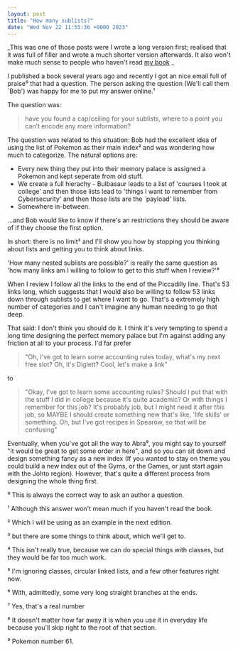 ```yaml
---
layout: post
title: "How many sublists?"
date: "Wed Nov 22 11:55:36 +0000 2023"
---
```


_This was one of those posts were I wrote a long version first; realised that it was full of filler and wrote a much shorter version afterwards.  It also won't make much sense to people who haven't read [my book](https://www.amazon.co.uk/Advanced-Memory-Palaces-second-should/dp/B09GJFZ6JM) _ 

I published a book several years ago and recently I got an nice email full of praise⁰ that had a question.  The person asking the question (We'll call them `Bob') was happy for me to put my answer online.¹

The question was:


> have you found a cap/ceiling for your sublists, where to a point you can’t encode any more information?

The question was related to this situation: Bob had the excellent idea of using the list of Pokemon as their main index² and was wondering how much to categorize.  The natural options are: 

* Every new thing they put into their memory palace is assigned a Pokemon and kept seperate from old stuff.  
* We create a full hierachy - Bulbasaur leads to a list of 'courses I took at college' and then those lists lead to 'things I want to remember from Cybersecurity' and then those lists are the `payload' lists.   
* Somewhere in-between. 

...and Bob would like to know if there's an restrictions they should be aware of if they choose the first option. 

In short: there is no limit³ and I'll show you how by stopping you thinking about lists and getting you to think about links. 

'How many nested sublists are possible?' is really the same question as 'how many links am I willing to follow to get to this stuff when I review?'⁸


When I review I follow all the links to the end of the Piccadilly line. That's 53 links long, which suggests that I would also be  willing to follow 53 links down through sublists to get where I want to go.  That's a extremely high number of categories and I can't imagine any human needing to go that deep.  

That said: I don't think you should do it. I think it's very tempting to spend a long time designing the perfect memory palace but I'm against adding any friction at all to your process. I'd far prefer 

> "Oh, I've got to learn some accounting rules today, what's my next free slot? Oh, it's Diglett? Cool, let's make a link" 

to 

> "Okay, I've got to learn some accounting rules? Should I put that with the stuff I did in college because it's quite academic? Or with things I remember for this job? It's probably job, but I might need it after _this_ job, so MAYBE  I should create something new that's like, 'life skills' or something. Oh, but I've got recipes in Spearow, so that will be confusing"   


Eventually, when you've got all the way to Abra⁹, you might say to yourself "it would be great to get some order in here", and so you can sit down and design something fancy as a new index (If you wanted to stay on theme you could build a new index out of the Gyms, or the Games, or just start again with the  Johto region).  However, that's quite a different process from designing the whole thing first.

 




⁰ This is always the correct way to ask an author a question.

¹ Although this answer won't mean much if you haven't read the book. 

² Which I will be using as an example in the next edition. 

³ but there are some things to think about, which we'll get to. 

⁴ This isn't really true, because we can do special things with classes, but they would be far too much work. 

⁵ I'm ignoring classes, circular linked lists, and a few other features right now. 

⁶ With, admittedly, some very long straight branches at the ends. 

⁷ Yes, that's a real number

⁸ It doesn't matter how far away it is when you use it in everyday life because you'll skip right to the root of that section.

⁹ Pokemon number 61.


